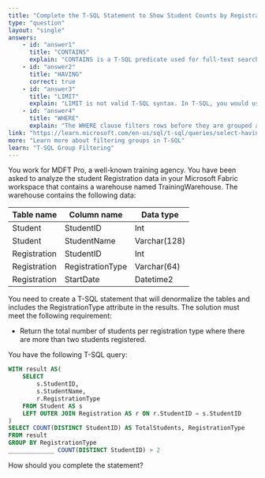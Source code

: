 ```yaml
---
title: "Complete the T-SQL Statement to Show Student Counts by Registration Type"
type: "question"
layout: "single"
answers:
    - id: "answer1"
      title: "CONTAINS"
      explain: "CONTAINS is a T-SQL predicate used for full-text search operations on text columns. It cannot be used to filter aggregated results after a GROUP BY clause."
    - id: "answer2"
      title: "HAVING"
      correct: true
    - id: "answer3"
      title: "LIMIT"
      explain: "LIMIT is not valid T-SQL syntax. In T-SQL, you would use TOP to limit the number of rows. Additionally, this clause cannot be used to filter aggregated results after a GROUP BY clause."
    - id: "answer4"
      title: "WHERE"
      explain: "The WHERE clause filters rows before they are grouped and cannot be used with aggregate functions like COUNT. When filtering based on aggregate results, HAVING must be used instead."
link: "https://learn.microsoft.com/en-us/sql/t-sql/queries/select-having-transact-sql"
more: "Learn more about filtering groups in T-SQL"
learn: "T-SQL Group Filtering"
---
```

You work for MDFT Pro, a well-known training agency. You have been asked to analyze the student Registration data in your Microsoft Fabric workspace that contains a warehouse named TrainingWarehouse. The warehouse contains the following data:

| Table name | Column name      | Data type     |
|------------|-----------------|---------------|
| Student   | StudentID      | Int           |
| Student   | StudentName    | Varchar(128)  |
| Registration   | StudentID      | Int           |
| Registration   | RegistrationType    | Varchar(64)   |
| Registration   | StartDate       | Datetime2     |

You need to create a T-SQL statement that will denormalize the tables and includes the RegistrationType attribute in the results. The solution must meet the following requirement:

- Return the total number of students per registration type where there are more than two students registered.

You have the following T-SQL query:

```sql
WITH result AS(
    SELECT 
        s.StudentID,
        s.StudentName,
        r.RegistrationType
    FROM Student AS s
    LEFT OUTER JOIN Registration AS r ON r.StudentID = s.StudentID
)
SELECT COUNT(DISTINCT StudentID) AS TotalStudents, RegistrationType
FROM result
GROUP BY RegistrationType
_____________ COUNT(DISTINCT StudentID) > 2
```
How should you complete the statement?

